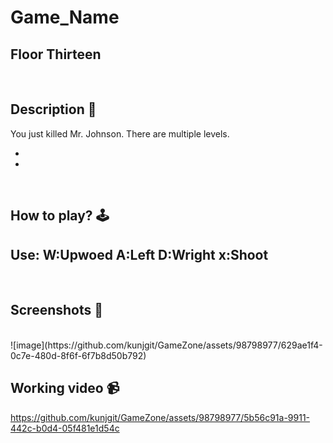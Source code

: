 # **Game_Name** 
Floor Thirteen
---

<br>

## **Description 📃**
<!-- add your game description here  -->
You just killed Mr. Johnson. There are multiple levels.


- 

- 
<br>

## **How to play? 🕹️**
<!-- add the steps how to play games -->
Use:
 W:Upwoed
 A:Left
 D:Wright
 x:Shoot
- 

<br>

## **Screenshots 📸**

<br>
<!-- add your screenshots like this -->
<!-- ![image](url) -->
![image](https://github.com/kunjgit/GameZone/assets/98798977/629ae1f4-0c7e-480d-8f6f-6f7b8d50b792)


<br>

## **Working video 📹**
<!-- add your working video over here -->

https://github.com/kunjgit/GameZone/assets/98798977/5b56c91a-9911-442c-b0d4-05f481e1d54c

